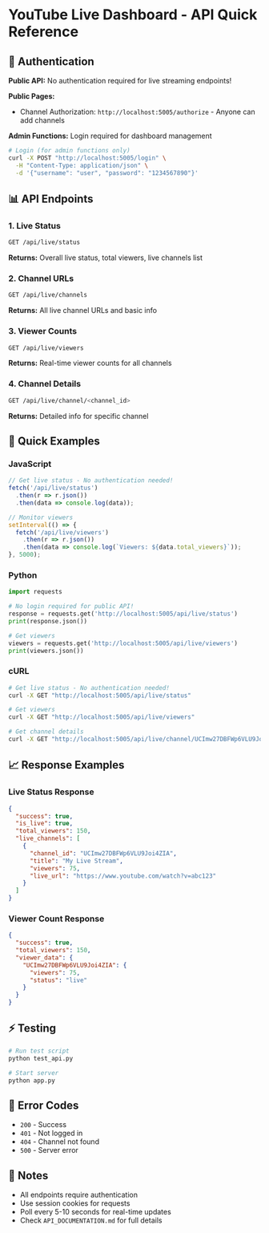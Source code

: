 # YouTube Live Dashboard - API Quick Reference

## 🔐 Authentication
**Public API:** No authentication required for live streaming endpoints!

**Public Pages:**
- Channel Authorization: `http://localhost:5005/authorize` - Anyone can add channels

**Admin Functions:** Login required for dashboard management
```bash
# Login (for admin functions only)
curl -X POST "http://localhost:5005/login" \
  -H "Content-Type: application/json" \
  -d '{"username": "user", "password": "1234567890"}'
```

## 📊 API Endpoints

### 1. Live Status
```bash
GET /api/live/status
```
**Returns:** Overall live status, total viewers, live channels list

### 2. Channel URLs
```bash
GET /api/live/channels
```
**Returns:** All live channel URLs and basic info

### 3. Viewer Counts
```bash
GET /api/live/viewers
```
**Returns:** Real-time viewer counts for all channels

### 4. Channel Details
```bash
GET /api/live/channel/<channel_id>
```
**Returns:** Detailed info for specific channel

## 🚀 Quick Examples

### JavaScript
```javascript
// Get live status - No authentication needed!
fetch('/api/live/status')
  .then(r => r.json())
  .then(data => console.log(data));

// Monitor viewers
setInterval(() => {
  fetch('/api/live/viewers')
    .then(r => r.json())
    .then(data => console.log(`Viewers: ${data.total_viewers}`));
}, 5000);
```

### Python
```python
import requests

# No login required for public API!
response = requests.get('http://localhost:5005/api/live/status')
print(response.json())

# Get viewers
viewers = requests.get('http://localhost:5005/api/live/viewers')
print(viewers.json())
```

### cURL
```bash
# Get live status - No authentication needed!
curl -X GET "http://localhost:5005/api/live/status"

# Get viewers
curl -X GET "http://localhost:5005/api/live/viewers"

# Get channel details
curl -X GET "http://localhost:5005/api/live/channel/UCImw27DBFWp6VLU9Joi4ZIA"
```

## 📈 Response Examples

### Live Status Response
```json
{
  "success": true,
  "is_live": true,
  "total_viewers": 150,
  "live_channels": [
    {
      "channel_id": "UCImw27DBFWp6VLU9Joi4ZIA",
      "title": "My Live Stream",
      "viewers": 75,
      "live_url": "https://www.youtube.com/watch?v=abc123"
    }
  ]
}
```

### Viewer Count Response
```json
{
  "success": true,
  "total_viewers": 150,
  "viewer_data": {
    "UCImw27DBFWp6VLU9Joi4ZIA": {
      "viewers": 75,
      "status": "live"
    }
  }
}
```

## ⚡ Testing
```bash
# Run test script
python test_api.py

# Start server
python app.py
```

## 🔧 Error Codes
- `200` - Success
- `401` - Not logged in
- `404` - Channel not found
- `500` - Server error

## 📝 Notes
- All endpoints require authentication
- Use session cookies for requests
- Poll every 5-10 seconds for real-time updates
- Check `API_DOCUMENTATION.md` for full details
